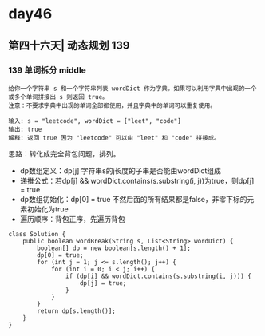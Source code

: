 # day46

## 第四十六天| 动态规划 139

### 139 单词拆分 middle
```
给你一个字符串 s 和一个字符串列表 wordDict 作为字典。如果可以利用字典中出现的一个或多个单词拼接出 s 则返回 true。
注意：不要求字典中出现的单词全部都使用，并且字典中的单词可以重复使用。

输入: s = "leetcode", wordDict = ["leet", "code"]
输出: true
解释: 返回 true 因为 "leetcode" 可以由 "leet" 和 "code" 拼接成。
```
思路：转化成完全背包问题，排列。
- dp数组定义：dp[j] 字符串s的j长度的子串是否能由wordDict组成
- 递推公式：若dp[j] && wordDict.contains(s.substring(i, j))为true，则dp[j] = true
- dp数组初始化：dp[0] = true 不然后面的所有结果都是false，非零下标的元素初始化为true
- 遍历顺序：背包正序，先遍历背包
```
class Solution {
    public boolean wordBreak(String s, List<String> wordDict) {
        boolean[] dp = new boolean[s.length() + 1];
        dp[0] = true;
        for (int j = 1; j <= s.length(); j++) {
            for (int i = 0; i < j; i++) {
                if (dp[i] && wordDict.contains(s.substring(i, j))) {
                    dp[j] = true;
                }
            }
        }
        return dp[s.length()];
    }
}
```